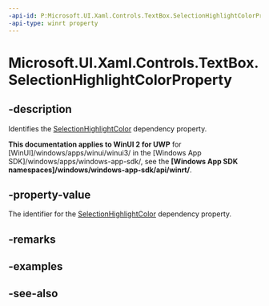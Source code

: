 ```yaml
---
-api-id: P:Microsoft.UI.Xaml.Controls.TextBox.SelectionHighlightColorProperty
-api-type: winrt property
---
```


<!-- Property syntax
public Windows.UI.Xaml.DependencyProperty SelectionHighlightColorProperty { get; }
-->

# Microsoft.UI.Xaml.Controls.TextBox.SelectionHighlightColorProperty

## -description
Identifies the [SelectionHighlightColor](textbox_selectionhighlightcolor.md) dependency property.

**This documentation applies to WinUI 2 for UWP** for [WinUI]/windows/apps/winui/winui3/ in the [Windows App SDK]/windows/apps/windows-app-sdk/, see the **[Windows App SDK namespaces]/windows/windows-app-sdk/api/winrt/**.

## -property-value
The identifier for the [SelectionHighlightColor](textbox_selectionhighlightcolor.md) dependency property.

## -remarks

## -examples

## -see-also
